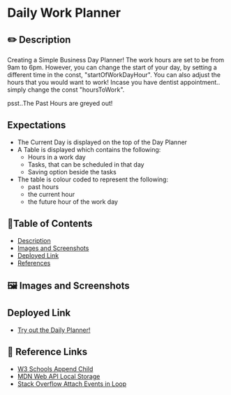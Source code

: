 # Daily Work Planner

## ✏️ Description
  Creating a Simple Business Day Planner! The work hours are set to be from 9am to 6pm. However, you can change the start of your day, by setting a different time in the const, "startOfWorkDayHour". You can also adjust the hours that you would want to work! Incase you have dentist appointment.. simply change the const "hoursToWork". 

  psst..The Past Hours are greyed out! 

## Expectations
-  The Current Day is displayed on the top of the Day Planner
-  A Table is displayed which contains the following:
     - Hours in a work day
     - Tasks, that can be scheduled in that day
     - Saving option beside the tasks
- The table is colour coded to represent the following:
    - past hours
    - the current hour
    - the future hour of the work day
 

## 📜Table of Contents
- [Description](#description)
- [Images and Screenshots](#images-and-screenshots)
- [Deployed Link](#deployed-Link)
- [References](#References)

## 🖼️ Images and Screenshots



## Deployed Link
- [Try out the Daily Planner!](https://zzzbia.github.io/daily-planner/)

## 📝 Reference Links
- [W3 Schools Append Child](https://www.w3schools.com/jsref/met_node_appendchild.asp)
- [MDN Web API Local Storage](https://developer.mozilla.org/en-US/docs/Web/API/Storage/getItem)
- [Stack Overflow Attach Events in Loop](https://stackoverflow.com/questions/13227360/javascript-attach-events-in-loop)

